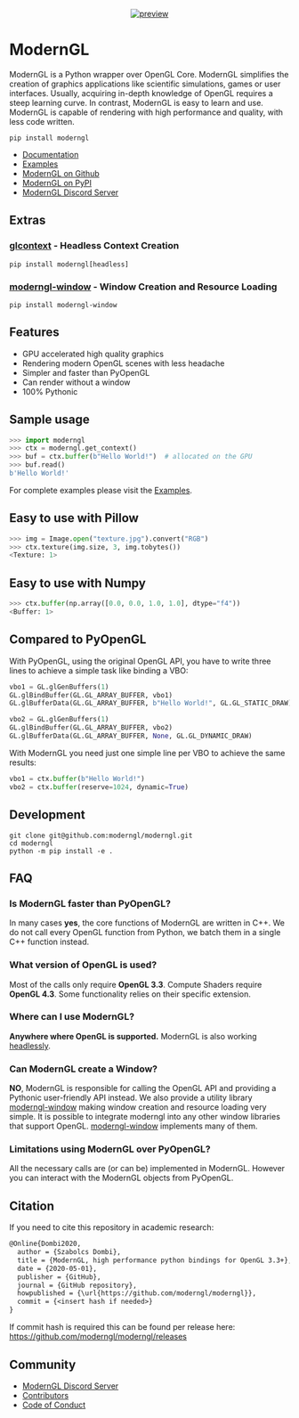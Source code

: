 <div align="center">

[![preview](https://github.com/moderngl/moderngl/assets/11232402/b314f7af-0c0a-4b7d-b4f5-857f426454ca)](#readme)

</div>

# ModernGL

ModernGL is a Python wrapper over OpenGL Core. ModernGL simplifies the creation of graphics applications like scientific simulations, games or user interfaces.
Usually, acquiring in-depth knowledge of OpenGL requires a steep learning curve. In contrast, ModernGL is easy to learn and use.
ModernGL is capable of rendering with high performance and quality, with less code written.

```
pip install moderngl
```

- [Documentation](https://moderngl.readthedocs.io/)
- [Examples](https://github.com/moderngl/moderngl/tree/master/examples/#readme)
- [ModernGL on Github](https://github.com/moderngl/moderngl/)
- [ModernGL on PyPI](https://pypi.org/project/ModernGL/)
- [ModernGL Discord Server](https://discord.gg/UEMtW8D)

## Extras

### [glcontext](https://github.com/moderngl/glcontext) - Headless Context Creation

```
pip install moderngl[headless]
```

### [moderngl-window](https://github.com/moderngl/moderngl-window) - Window Creation and Resource Loading

```
pip install moderngl-window
```

## Features

- GPU accelerated high quality graphics
- Rendering modern OpenGL scenes with less headache
- Simpler and faster than PyOpenGL
- Can render without a window
- 100% Pythonic

## Sample usage

```py
>>> import moderngl
>>> ctx = moderngl.get_context()
>>> buf = ctx.buffer(b"Hello World!")  # allocated on the GPU
>>> buf.read()
b'Hello World!'
```

For complete examples please visit the [Examples](https://github.com/moderngl/moderngl/tree/master/examples/#readme).

## Easy to use with Pillow

```py
>>> img = Image.open("texture.jpg").convert("RGB")
>>> ctx.texture(img.size, 3, img.tobytes())
<Texture: 1>
```

## Easy to use with Numpy

```py
>>> ctx.buffer(np.array([0.0, 0.0, 1.0, 1.0], dtype="f4"))
<Buffer: 1>
```

## Compared to PyOpenGL

With PyOpenGL, using the original OpenGL API, you have to write three lines to
achieve a simple task like binding a VBO:

```py
vbo1 = GL.glGenBuffers(1)
GL.glBindBuffer(GL.GL_ARRAY_BUFFER, vbo1)
GL.glBufferData(GL.GL_ARRAY_BUFFER, b"Hello World!", GL.GL_STATIC_DRAW)

vbo2 = GL.glGenBuffers(1)
GL.glBindBuffer(GL.GL_ARRAY_BUFFER, vbo2)
GL.glBufferData(GL.GL_ARRAY_BUFFER, None, GL.GL_DYNAMIC_DRAW)
```

With ModernGL you need just one simple line per VBO to achieve the same results:

```py
vbo1 = ctx.buffer(b"Hello World!")
vbo2 = ctx.buffer(reserve=1024, dynamic=True)
```

## Development

```
git clone git@github.com:moderngl/moderngl.git
cd moderngl
python -m pip install -e .
```

## FAQ

### Is ModernGL faster than PyOpenGL?

In many cases **yes**, the core functions of ModernGL are written in C++.
We do not call every OpenGL function from Python, we batch them in a single C++ function instead.

### What version of OpenGL is used?

Most of the calls only require **OpenGL 3.3**.
Compute Shaders require **OpenGL 4.3**.
Some functionality relies on their specific extension.

### Where can I use ModernGL?

**Anywhere where OpenGL is supported.** ModernGL is also working [headlessly](examples/headless).

### Can ModernGL create a Window?

**NO**, ModernGL is responsible for calling the OpenGL API and providing a Pythonic user-friendly API instead.
We also provide a utility library [moderngl-window](https://github.com/moderngl/moderngl-window)
making window creation and resource loading very simple.
It is possible to integrate moderngl into any other window libraries that support OpenGL.
[moderngl-window](https://github.com/moderngl/moderngl-window) implements many of them.

### Limitations using ModernGL over PyOpenGL?

All the necessary calls are (or can be) implemented in ModernGL.
However you can interact with the ModernGL objects from PyOpenGL.

## Citation

If you need to cite this repository in academic research:

```txt
@Online{Dombi2020,
  author = {Szabolcs Dombi},
  title = {ModernGL, high performance python bindings for OpenGL 3.3+},
  date = {2020-05-01},
  publisher = {GitHub},
  journal = {GitHub repository},
  howpublished = {\url{https://github.com/moderngl/moderngl}},
  commit = {<insert hash if needed>}
}
```

If commit hash is required this can be found per release here:
https://github.com/moderngl/moderngl/releases

## Community

- [ModernGL Discord Server](https://discord.gg/UEMtW8D)
- [Contributors](https://github.com/moderngl/moderngl/graphs/contributors)
- [Code of Conduct](https://github.com/moderngl/moderngl/blob/master/.github/CODE_OF_CONDUCT.md)
